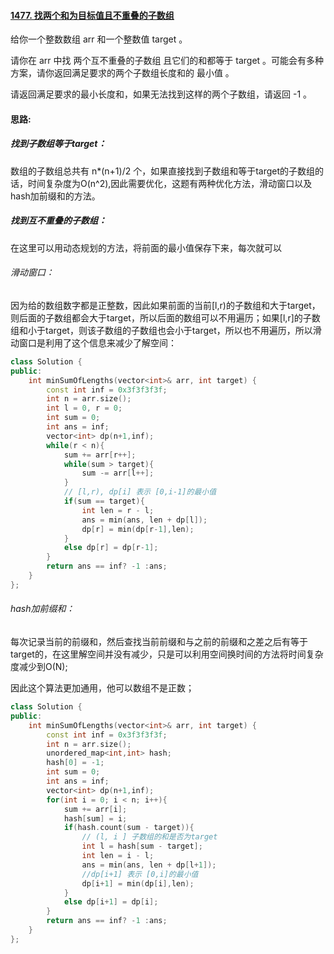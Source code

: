 #### [1477. 找两个和为目标值且不重叠的子数组](https://leetcode-cn.com/problems/find-two-non-overlapping-sub-arrays-each-with-target-sum/)

给你一个整数数组 arr 和一个整数值 target 。

请你在 arr 中找 两个互不重叠的子数组 且它们的和都等于 target 。可能会有多种方案，请你返回满足要求的两个子数组长度和的 最小值 。

请返回满足要求的最小长度和，如果无法找到这样的两个子数组，请返回 -1 。

#### 思路:

##### 找到子数组等于target：

数组的子数组总共有 n*(n+1)/2 个，如果直接找到子数组和等于target的子数组的话，时间复杂度为O(n^2),因此需要优化，这题有两种优化方法，滑动窗口以及hash加前缀和的方法。

##### 找到互不重叠的子数组：

在这里可以用动态规划的方法，将前面的最小值保存下来，每次就可以

###### 滑动窗口：

因为给的数组数字都是正整数，因此如果前面的当前[l,r)的子数组和大于target，则后面的子数组都会大于target，所以后面的数组可以不用遍历；如果[l,r]的子数组和小于target，则该子数组的子数组也会小于target，所以也不用遍历，所以滑动窗口是利用了这个信息来减少了解空间：

```cpp
class Solution {
public:
    int minSumOfLengths(vector<int>& arr, int target) {
        const int inf = 0x3f3f3f3f;
        int n = arr.size();
        int l = 0, r = 0;
        int sum = 0;
        int ans = inf;
        vector<int> dp(n+1,inf);
        while(r < n){
            sum += arr[r++];
            while(sum > target){
                sum -= arr[l++];
            }
            // [l,r), dp[i] 表示 [0,i-1]的最小值
            if(sum == target){
                int len = r - l;
                ans = min(ans, len + dp[l]);
                dp[r] = min(dp[r-1],len);
            }
            else dp[r] = dp[r-1];
        }
        return ans == inf? -1 :ans;
    }
};
```

###### hash加前缀和：

每次记录当前的前缀和，然后查找当前前缀和与之前的前缀和之差之后有等于target的，在这里解空间并没有减少，只是可以利用空间换时间的方法将时间复杂度减少到O(N);

因此这个算法更加通用，他可以数组不是正数；

```cpp
class Solution {
public:
    int minSumOfLengths(vector<int>& arr, int target) {
        const int inf = 0x3f3f3f3f;
        int n = arr.size();
        unordered_map<int,int> hash;
        hash[0] = -1;
        int sum = 0;
        int ans = inf;
        vector<int> dp(n+1,inf);
        for(int i = 0; i < n; i++){
            sum += arr[i];
            hash[sum] = i;
            if(hash.count(sum - target)){
                // (l, i ] 子数组的和是否为target
                int l = hash[sum - target];
                int len = i - l;
                ans = min(ans, len + dp[l+1]);
                //dp[i+1] 表示 [0,i]的最小值
                dp[i+1] = min(dp[i],len);
            }
            else dp[i+1] = dp[i];
        }
        return ans == inf? -1 :ans;
    }
};
```

#### 



